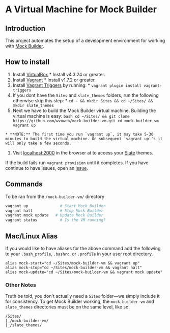 # A Virtual Machine for Mock Builder

## Introduction

This project automates the setup of a development environment for working with [Mock Builder](https://github.com/wvuweb/mock_builder).

## How to install

  1. Install [VirtualBox](https://www.virtualbox.org)
    * Install v4.3.24 or greater.
  1. Install [Vagrant](http://vagrantup.com)
    * Install v1.7.2 or greater.
  1. Install [Vagrant Triggers](https://github.com/emyl/vagrant-triggers) by running:
    * `vagrant plugin install vagrant-triggers`
  1. If you dont have the `Sites` and `slate_themes` folders, run the following otherwise skip this step:
    * `cd ~ && mkdir Sites && cd ~/Sites/ && mkdir slate_themes`
  1. Next we have to build the Mock Builder virtual machine. Building the virtual machine is easy:
    ```bash
    cd ~/Sites/ && git clone https://github.com/wvuweb/mock-builder-vm.git
    cd mock-builder-vm
    vagrant up
    ```

    * **NOTE:** The first time you run `vagrant up`, it may take 5-30 minutes to build the virtual machine. On subsequent `vagrant up`'s it will only take a few seconds.
  1. Visit [localhost:2000](http://localhost:2000) in the browser at to access your [Slate](http://slatecms.wvu.edu) themes.

If the build fails run `vagrant provision` until it completes.  If you have continue to have issues, open an [issue](https://github.com/wvuweb/mock-builder-vm/issues).

## Commands

To be ran from the `/mock-builder-vm/` directory
```bash
vagrant up              # Start Mock Builder
vagrant halt            # Stop Mock Builder
vagrant mock update   # Update Mock Builder
vagrant status          # Is the VM running?
```

## Mac/Linux Alias

If you would like to have aliases for the above command add the following to your `.bash_profile`, `.bashrc`, or `.profile` in your user root directory.
```
alias mock-start="cd ~/Sites/mock-builder-vm && vagrant up"
alias mock-stop="cd ~/Sites/mock-builder-vm && vagrant halt"
alias mock-update="cd ~/Sites/mock-builder-vm && vagrant mock update"
```

### Other Notes

Truth be told, you don't actually need a `Sites` folder—we simply include it for consistency. To get Mock Builder working, the `mock-builder-vm` and `slate_themes` directories must be on the same level, like so:
```
/Sites/
|_/mock-builder-vm/
|_/slate_themes/
```
